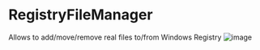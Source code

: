 # RegistryFileManager
Allows to add/move/remove real files to/from Windows Registry
![image](https://user-images.githubusercontent.com/25367511/58367899-b6290000-7eed-11e9-8439-c839c350af3b.png)
